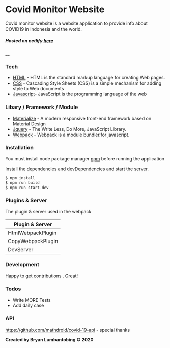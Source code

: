 # Covid Monitor Website
Covid monitor website is a website application to provide info about COVID19 in Indonesia and the world.

##### Hosted on netlify [here](http://coronavirusdisease.netlify.app/)

__

### Tech
* [HTML](https://www.w3schools.com/html/html_intro.asp) - HTML is the standard markup language for creating Web pages.
* [CSS](https://www.w3.org/Style/CSS/Overview.en.html) - Cascading Style Sheets (CSS) is a simple mechanism for adding style to Web documents
* [Javascript](https://en.wikipedia.org/wiki/JavaScript)- JavaScript is the programming language of the web

### Libary / Framework / Module
* [Materialize](https://materializecss.com/) - A modern responsive front-end framework based on Material Design
* [Jquery](https://jquery.com/) - The Write Less, Do More, JavaScript Library.
* [Webpack](https://webpack.js.org/) - Webpack is a module bundler.for javascript.

### Installation

You must install node package manager [npm](https://nodejs.org/en/download/) before running the application

Install the dependencies and devDependencies and start the server.

```sh
$ npm install 
$ npm run build
$ npm run start-dev
```



### Plugins & Server

The plugin & server used in the webpack

| Plugin & Server | 
| ------ |
| HtmlWebpackPlugin | 
| CopyWebpackPlugin | 
| DevServer | 




### Development

Happy to get contributions . Great!




### Todos

 - Write MORE Tests
 - Add daily case

### API
https://github.com/mathdroid/covid-19-api - special thanks



**Created by Bryan Lumbantobing &copy; 2020**

